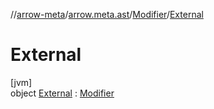 //[arrow-meta](../../../../index.md)/[arrow.meta.ast](../../index.md)/[Modifier](../index.md)/[External](index.md)

# External

[jvm]\
object [External](index.md) : [Modifier](../index.md)
